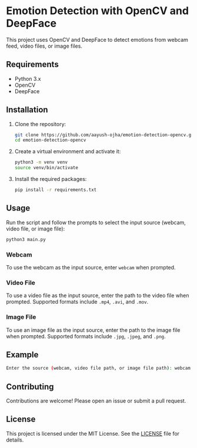 # Emotion Detection with OpenCV and DeepFace

This project uses OpenCV and DeepFace to detect emotions from webcam feed, video files, or image files.

## Requirements

- Python 3.x
- OpenCV
- DeepFace

## Installation

1. Clone the repository:
    ```sh
    git clone https://github.com/aayush-ojha/emotion-detection-opencv.git
    cd emotion-detection-opencv
    ```

2. Create a virtual environment and activate it:
    ```sh
    python3 -m venv venv
    source venv/bin/activate
    ```

3. Install the required packages:
    ```sh
    pip install -r requirements.txt
    ```

## Usage

Run the script and follow the prompts to select the input source (webcam, video file, or image file):

```sh
python3 main.py
```

### Webcam

To use the webcam as the input source, enter `webcam` when prompted.

### Video File

To use a video file as the input source, enter the path to the video file when prompted. Supported formats include `.mp4`, `.avi`, and `.mov`.

### Image File

To use an image file as the input source, enter the path to the image file when prompted. Supported formats include `.jpg`, `.jpeg`, and `.png`.

## Example

```sh
Enter the source (webcam, video file path, or image file path): webcam
```

## Contributing

Contributions are welcome! Please open an issue or submit a pull request.

## License

This project is licensed under the MIT License. See the [LICENSE](LICENSE) file for details.